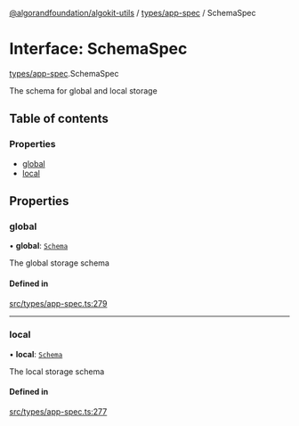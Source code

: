 [@algorandfoundation/algokit-utils](../README.md) / [types/app-spec](../modules/types_app_spec.md) / SchemaSpec

# Interface: SchemaSpec

[types/app-spec](../modules/types_app_spec.md).SchemaSpec

The schema for global and local storage

## Table of contents

### Properties

- [global](types_app_spec.SchemaSpec.md#global)
- [local](types_app_spec.SchemaSpec.md#local)

## Properties

### global

• **global**: [`Schema`](types_app_spec.Schema.md)

The global storage schema

#### Defined in

[src/types/app-spec.ts:279](https://github.com/algorandfoundation/algokit-utils-ts/blob/main/src/types/app-spec.ts#L279)

___

### local

• **local**: [`Schema`](types_app_spec.Schema.md)

The local storage schema

#### Defined in

[src/types/app-spec.ts:277](https://github.com/algorandfoundation/algokit-utils-ts/blob/main/src/types/app-spec.ts#L277)

